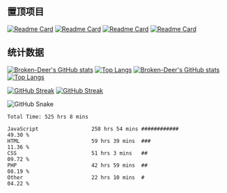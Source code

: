 ## 置顶项目

[![Readme Card](https://github-readme-stats.vercel.app/api/pin/?username=Broken-Deer&repo=magical-launcher&theme=default&locale=cn)](https://github.com/Broken-Deer/magical-launcher#gh-light-mode-only) [![Readme Card](https://github-readme-stats.vercel.app/api/pin/?username=Broken-Deer&repo=magical-launcher-core&theme=default&locale=cn)](https://github.com/Broken-Deer/magical-launcher-core#gh-light-mode-only)
[![Readme Card](https://github-readme-stats.vercel.app/api/pin/?username=Broken-Deer&repo=magical-launcher&theme=dark&hide_border=true&locale=cn)](https://github.com/Broken-Deer/magical-launcher#gh-dark-mode-only) [![Readme Card](https://github-readme-stats.vercel.app/api/pin/?username=Broken-Deer&repo=magical-launcher-core&theme=dark&hide_border=true&locale=cn)](https://github.com/Broken-Deer/magical-launcher-core#gh-dark-mode-only)

## 统计数据

[![Broken-Deer's GitHub stats](https://github-readme-stats.vercel.app/api?username=Broken-Deer&locale=cn&hide_border=true&theme=default#gh-light-mode-only)](https://github.com/Broken-Deer#gh-light-mode-only) [![Top Langs](https://github-readme-stats.vercel.app/api/top-langs/?username=Broken-Deer&layout=compact&locale=cn&hide_border=true&theme=default)](https://github.com/Broken-Deer#gh-light-mode-only)
[![Broken-Deer's GitHub stats](https://github-readme-stats.vercel.app/api?username=Broken-Deer&locale=cn&hide_border=true&theme=dark)](https://github.com/Broken-Deer#gh-dark-mode-only)[![Top Langs](https://github-readme-stats.vercel.app/api/top-langs/?username=Broken-Deer&layout=compact&locale=cn&hide_border=true&theme=dark)](https://github.com/Broken-Deer#gh-dark-mode-only)

[![GitHub Streak](https://streak-stats.demolab.com/?user=Broken-Deer&theme=default&locale=cn&hide_border=true)](https://git.io/streak-stats#gh-light-mode-only)
[![GitHub Streak](https://streak-stats.demolab.com/?user=Broken-Deer&theme=dark&hide_border=true&locale=cn)](https://git.io/streak-stats#gh-dark-mode-only)

![GitHub Snake](https://cdn.jsdelivr.net/gh/Broken-Deer/Broken-Deer/assets/github-contribution-grid-snake.svg)

<!--START_SECTION:waka-->

```text
Total Time: 525 hrs 8 mins

JavaScript                 258 hrs 54 mins ############                49.30 %
HTML                       59 hrs 39 mins  ###                         11.36 %
CSS                        51 hrs 3 mins   ##                          09.72 %
PHP                        42 hrs 59 mins  ##                          08.19 %
Other                      22 hrs 10 mins  #                           04.22 %
```

<!--END_SECTION:waka-->
